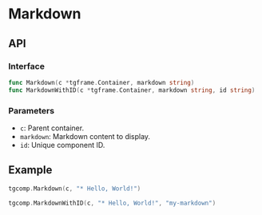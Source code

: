 # Markdown

## API

### Interface

```go
func Markdown(c *tgframe.Container, markdown string)
func MarkdownWithID(c *tgframe.Container, markdown string, id string)
```

### Parameters

* `c`: Parent container.
* `markdown`: Markdown content to display.
* `id`: Unique component ID.

## Example

```go
tgcomp.Markdown(c, "* Hello, World!")
```

```go
tgcomp.MarkdownWithID(c, "* Hello, World!", "my-markdown")
```
